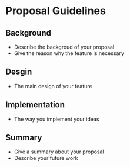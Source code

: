 # Proposal Guidelines

## Background

* Describe the backgroud of your proposal
* Give the reason why the feature is necessary

## Desgin

* The main design of your feature

## Implementation

* The way you implement your ideas

## Summary

* Give a summary about your proposal
* Describe your future work

